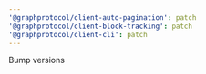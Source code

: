 ```yaml
---
'@graphprotocol/client-auto-pagination': patch
'@graphprotocol/client-block-tracking': patch
'@graphprotocol/client-cli': patch
---
```


Bump versions
